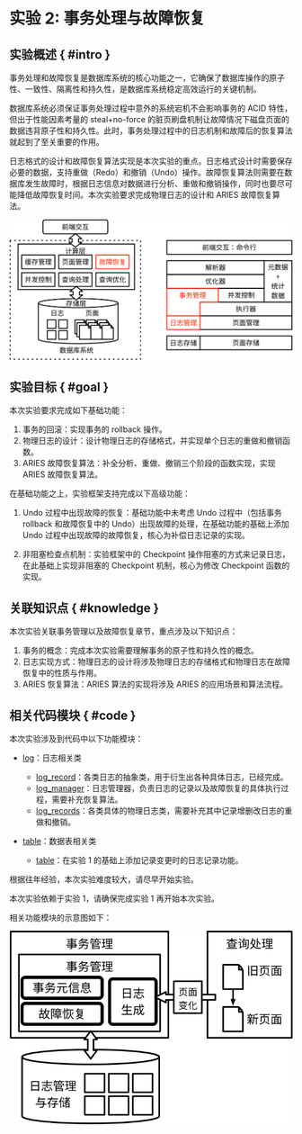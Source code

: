 # 实验 2: 事务处理与故障恢复

## 实验概述 { #intro }

事务处理和故障恢复是数据库系统的核心功能之一，它确保了数据库操作的原子性、一致性、隔离性和持久性，是数据库系统稳定高效运行的关键机制。

数据库系统必须保证事务处理过程中意外的系统宕机不会影响事务的 ACID 特性，但出于性能因素考量的 steal+no-force 的脏页刷盘机制让故障情况下磁盘页面的数据违背原子性和持久性。此时，事务处理过程中的日志机制和故障后的恢复算法就起到了至关重要的作用。

日志格式的设计和故障恢复算法实现是本次实验的重点。日志格式设计时需要保存必要的数据，支持重做（Redo）和撤销（Undo）操作。故障恢复算法则需要在数据库发生故障时，根据日志信息对数据进行分析、重做和撤销操作，同时也要尽可能降低故障恢复时间。本次实验要求完成物理日志的设计和 ARIES 故障恢复算法。

![](../pics/lab2-overview.svg)

## 实验目标 { #goal }

本次实验要求完成如下基础功能：

1. 事务的回滚：实现事务的 rollback 操作。
2. 物理日志的设计：设计物理日志的存储格式，并实现单个日志的重做和撤销函数。
3. ARIES 故障恢复算法：补全分析、重做、撤销三个阶段的函数实现，实现 ARIES 故障恢复算法。

在基础功能之上，实验框架支持完成以下高级功能：

1. Undo 过程中出现故障的恢复：基础功能中未考虑 Undo 过程中（包括事务 rollback 和故障恢复中的 Undo）出现故障的处理，在基础功能的基础上添加 Undo 过程中出现故障的故障恢复，核心为补偿日志记录的实现。

2. 非阻塞检查点机制：实验框架中的 Checkpoint 操作阻塞的方式来记录日志，在此基础上实现非阻塞的 Checkpoint 机制，核心为修改 Checkpoint 函数的实现。

## 关联知识点 { #knowledge }

本次实验关联事务管理以及故障恢复章节，重点涉及以下知识点：

1. 事务的概念：完成本次实验需要理解事务的原子性和持久性的概念。
2. 日志实现方式：物理日志的设计将涉及物理日志的存储格式和物理日志在故障恢复中的性质与作用。
3. ARIES 恢复算法：ARIES 算法的实现将涉及 ARIES 的应用场景和算法流程。

## 相关代码模块 { #code }

本次实验涉及到代码中以下功能模块：

-   [log](https://github.com/thu-db/huadb/tree/main/src/log)：日志相关类

    -   [log_record](https://github.com/thu-db/huadb/tree/main/src/log/log_record.h)：各类日志的抽象类，用于衍生出各种具体日志，已经完成。
    -   [log_manager](https://github.com/thu-db/huadb/tree/main/src/log/log_manager.h)：日志管理器，负责日志的记录以及故障恢复的具体执行过程，需要补充恢复算法。
    -   [log_records](https://github.com/thu-db/huadb/tree/main/src/log/log_records)：各类具体的物理日志类，需要补充其中记录增删改日志的重做和撤销。

-   [table](https://github.com/thu-db/huadb/tree/main/src/table)：数据表相关类
    -   [table](https://github.com/thu-db/huadb/tree/main/src/table/table.h)：在实验 1 的基础上添加记录变更时的日志记录功能。

根据往年经验，本次实验难度较大，请尽早开始实验。

本次实验依赖于实验 1，请确保完成实验 1 再开始本次实验。

相关功能模块的示意图如下：

![](../pics/lab2-details.svg)
